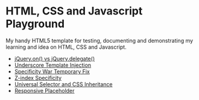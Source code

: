 HTML, CSS and Javascript Playground
================================================================================
My handy HTML5 template for testing, documenting and demonstrating my learning
and idea on HTML, CSS and Javascript.

- [jQuery.on() vs jQuery.delegate()](jquery-on-and-delegate.html)
- [Underscore Template Injection](underscore-template-injection.html)
- [Specificity War Temporary Fix](specificity-war-temp-fix.html)
- [Z-index Specificity](z-index-specificity.html)
- [Universal Selector and CSS Inheritance](universal-selector-and-css-inheritance.html)
- [Responsive Placeholder](responsive-placeholder.html)
